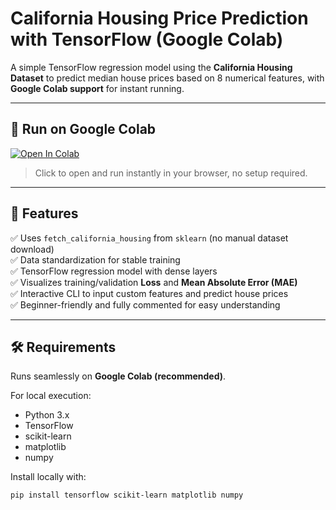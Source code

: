 # California Housing Price Prediction with TensorFlow (Google Colab)

A simple TensorFlow regression model using the **California Housing Dataset** to predict median house prices based on 8 numerical features, with **Google Colab support** for instant running.

---

## 🚀 Run on Google Colab

[![Open In Colab](https://colab.research.google.com/assets/colab-badge.svg)](https://colab.research.google.com/drive/1jkdAp3gYHQl2guH5m56W7xk3pQ0cqo-m?usp=sharing)

> Click to open and run instantly in your browser, no setup required.


---

## 🧩 Features

✅ Uses `fetch_california_housing` from `sklearn` (no manual dataset download)  
✅ Data standardization for stable training  
✅ TensorFlow regression model with dense layers  
✅ Visualizes training/validation **Loss** and **Mean Absolute Error (MAE)**  
✅ Interactive CLI to input custom features and predict house prices  
✅ Beginner-friendly and fully commented for easy understanding

---

## 🛠️ Requirements

Runs seamlessly on **Google Colab (recommended)**.

For local execution:
- Python 3.x
- TensorFlow
- scikit-learn
- matplotlib
- numpy

Install locally with:
```bash
pip install tensorflow scikit-learn matplotlib numpy
